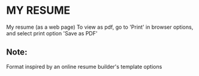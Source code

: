 # MY RESUME
My resume (as a web page)
To view as pdf, go to 'Print' in browser options, and select print option 'Save as PDF'

## Note:
Format inspired by an online resume builder's template options